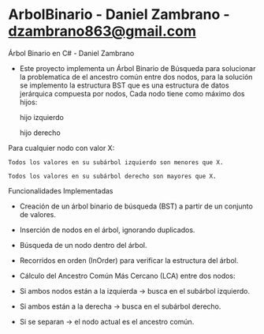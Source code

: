 # ArbolBinario - Daniel Zambrano - dzambrano863@gmail.com

Árbol Binario en C# - Daniel Zambrano


- Este proyecto implementa un Árbol Binario de Búsqueda para solucionar la problematica de el ancestro común entre dos nodos, para la solución se implemento la estructura BST que es una estructura de datos jerárquica compuesta por nodos, Cada nodo tiene como máximo dos hijos:

    hijo izquierdo

    hijo derecho

Para cualquier nodo con valor X:

    Todos los valores en su subárbol izquierdo son menores que X.

    Todos los valores en su subárbol derecho son mayores que X.



Funcionalidades Implementadas

* Creación de un árbol binario de búsqueda (BST) a partir de un conjunto de valores.

* Inserción de nodos en el árbol, ignorando duplicados.

* Búsqueda de un nodo dentro del árbol.

* Recorridos en orden (InOrder) para verificar la estructura del árbol.

* Cálculo del Ancestro Común Más Cercano (LCA) entre dos nodos:

* Si ambos nodos están a la izquierda → busca en el subárbol izquierdo.

* Si ambos están a la derecha → busca en el subárbol derecho.

* Si se separan → el nodo actual es el ancestro común.
